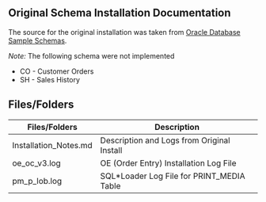 
## Original Schema Installation Documentation

The source for the original installation was taken from [Oracle Database Sample Schemas](https://github.com/oracle-samples/db-sample-schemas).

*Note:* The following schema were not implemented
* CO - Customer Orders
* SH - Sales History

## Files/Folders

Files/Folders          | Description
-----------------------|-------------
Installation_Notes.md  | Description and Logs from Original Install
oe_oc_v3.log           | OE (Order Entry) Installation Log File
pm_p_lob.log           | SQL\*Loader Log File for PRINT_MEDIA Table
